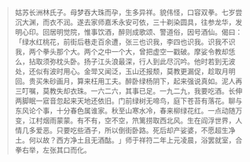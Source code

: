 
> 姑苏长洲林氏子。母梦吞大珠而孕，生多异祥。貌伟怪，口容双拳。七岁尝沉大渊，而衣不润。遂去家师嘉禾永安可依，三十剃染圆具，往参龙华，发明心印。回居明觉院，惟事饮酒，醉则成歌颂、警道俗，因号酒仙。偈曰：​「绿水红桃花，前街后巷走百余遭，张三也识我，李四也识我。识我不识我，两个拳头那个大。两个之中一个大，曾把虚空一戳破。摩娑令教却恁么，拈取须弥枕头卧。扬子江头浪最深，行人到此尽沉吟。他时若到无波处，还似有波时用心。金斝又闻泛，玉山还报颓，莫教更漏促，趁取月明回。贵买朱砂画月，算来枉用工夫。醉卧绿杨阴下，起来强说真如。泥人再三叮嘱，莫教失却衣珠。一六二六，其事已足。一九二九，我要吃酒。长伸两脚眠一寣音忽起来天地还依旧。门前绿树无啼鸟，庭下苍苔有落花。聊与东风论个事，十分春色属谁家。秋至山寒水冷，春来柳绿花红。一点动随万变，江村烟雨蒙蒙。有不有，空不空，笊篱捞取西北风。生在阎浮世界，人情几多爱恶。只要吃些酒子，所以倒街卧路。死后却产娑婆，不愿超生净土。何以故？西方净土且无酒酤。​」师于祥符二年上元凌晨，浴罢就室，合拳右举，左张其口而化。
